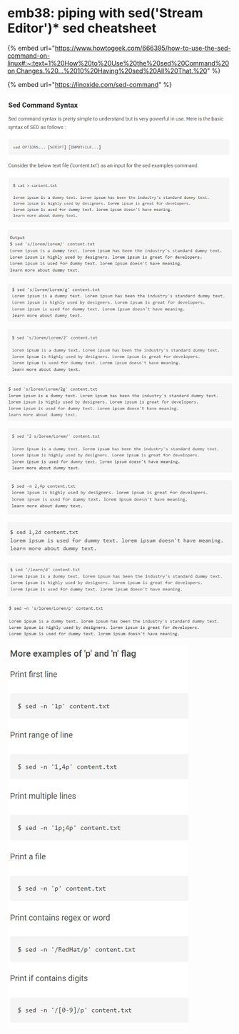 # emb38: piping with sed('Stream Editor')\* sed cheatsheet

{% embed url="https://www.howtogeek.com/666395/how-to-use-the-sed-command-on-linux#:~:text=1%20How%20to%20Use%20the%20sed%20Command%20on,Changes.%20...%2010%20Having%20sed%20All%20That.%20" %}

{% embed url="https://linoxide.com/sed-command" %}

![](<../../.gitbook/assets/image (66).png>)

![s for search; replace string](<../../.gitbook/assets/image (215) (1).png>)

![replace all the occurrence of a string in a file(g for global)](<../../.gitbook/assets/image (127).png>)

![replace nth occurrence](<../../.gitbook/assets/image (165).png>)

![replace from nth occurrence onward to the end](<../../.gitbook/assets/image (68).png>)

![search and replace a string on a specified line number](<../../.gitbook/assets/image (145) (1).png>)

![Display partial text of a file](<../../.gitbook/assets/image (92).png>)

![Display all contents except particular lines](<../../.gitbook/assets/image (7) (1) (1).png>)

![Display all lines except pattern matching line](<../../.gitbook/assets/image (5).png>)

![Display replaced lines](<../../.gitbook/assets/image (217) (1).png>)

![](<../../.gitbook/assets/image (231).png>)
